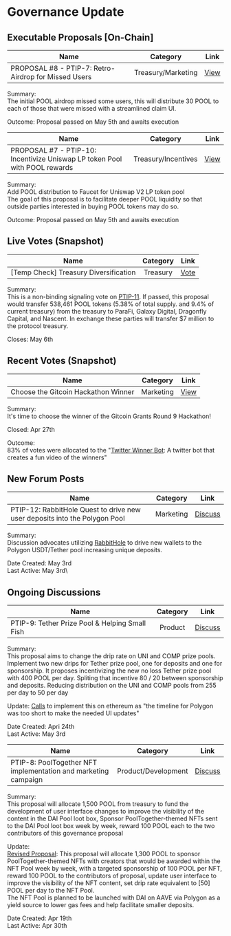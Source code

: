 # Governance Update

## Executable Proposals [On-Chain]


| Name          | Category      | Link   |
| ------------- |:-------------:| :-----:|
| PROPOSAL #8 - PTIP-7: Retro-Airdrop for Missed Users | Treasury/Marketing | [View](https://vote.pooltogether.com/proposals/8) |

Summary:\
The initial POOL airdrop missed some users, this will distribute 30 POOL to each of those that were missed with a streamlined claim UI.

Outcome: Proposal passed on May 5th and awaits execution


| Name          | Category      | Link   |
| ------------- |:-------------:| :-----:|
| PROPOSAL #7 - PTIP-10: Incentivize Uniswap LP token Pool with POOL rewards | Treasury/Incentives | [View](https://vote.pooltogether.com/proposals/7) |

Summary:\
Add POOL distribution to Faucet for Uniswap V2 LP token pool\
The goal of this proposal is to facilitate deeper POOL liquidity so that outside parties interested in buying POOL tokens may do so.

Outcome: Proposal passed on May 5th and awaits execution

## Live Votes (Snapshot)

| Name          | Category      | Link   |
| ------------- |:-------------:| :-----:|
| [Temp Check] Treasury Diversification | Treasury | [Vote](https://snapshot.org/#/pooltogether.eth/proposal/QmPbqKhencf2dbhdydLukSsWqjEb3ZsKrjFFsYjC1FsrpW) |

Summary:\
This is a non-binding signaling vote on [PTIP-11](https://gov.pooltogether.com/t/ptip-11-treasury-diversification/963). If passed, this proposal would transfer 538,461 POOL tokens (5.38% of total supply. and 9.4% of current treasury)
from the treasury to ParaFi, Galaxy Digital, Dragonfly Capital, and Nascent. In exchange these parties will transfer $7 million to the protocol treasury. 

Closes: May 6th

## Recent Votes (Snapshot)

| Name          | Category      | Link   |
| ------------- |:-------------:| :-----:|
| Choose the Gitcoin Hackathon Winner | Marketing | [View](https://snapshot.org/#/pooltogether.eth/proposal/QmTGMKhC257zUetZz2hgCqVeeyvgV8JszXQS4XvG1Hci5L) |

Summary:\
It's time to choose the winner of the Gitcoin Grants Round 9 Hackathon!

Closed: Apr 27th

Outcome:\
83% of votes were allocated to the "[Twitter Winner Bot](https://twitter.com/pooltogether_w): A twitter bot that creates a fun video of the winners" 

## New Forum Posts

| Name          | Category      | Link   |
| ------------- |:-------------:| :-----:|
| PTIP-12: RabbitHole Quest to drive new user deposits into the Polygon Pool | Marketing | [Discuss](https://gov.pooltogether.com/t/ptip-12-rabbithole-quest-to-drive-new-user-deposits-into-the-polygon-pool/999) |

Summary:\
Discussion advocates utilizing [RabbitHole](https://rabbithole.gg/) to drive new wallets to the Polygon USDT/Tether pool increasing unique deposits.


Date Created: May 3rd\
Last Active: May 3rd\

## Ongoing Discussions

| Name          | Category      | Link   |
| ------------- |:-------------:| :-----:|
| PTIP-9: Tether Prize Pool & Helping Small Fish | Product | [Discuss](https://gov.pooltogether.com/t/ptip-9-tether-prize-pool-helping-small-fish/936) |

Summary:\
This proposal aims to change the drip rate on UNI and COMP prize pools. Implement two new drips for Tether prize pool, one for deposits and one for sponsorship.
It proposes incentivizing the new no loss Tether prize pool with 400 POOL per day. Spliting that incentive 80 / 20 between sponsorship and deposits.
Reducing distribution on the UNI and COMP pools from 255 per day to 50 per day

Update:
[Calls](https://gov.pooltogether.com/t/ptip-9-tether-prize-pool-helping-small-fish/936/10) to implement this on ethereum as "the timeline for Polygon was too short to make the needed UI updates"


Date Created: Apri 24th\
Last Active: May 3rd


| Name          | Category      | Link   |
| ------------- |:-------------:| :-----:|
| PTIP-8: PoolTogether NFT implementation and marketing campaign | Product/Development | [Discuss](https://gov.pooltogether.com/t/ptip-8-pooltogether-nft-implementation-and-marketing-campaign/920) |

Summary:\
This proposal will allocate 1,500 POOL from treasury to fund the development of user interface changes to improve the visibility of the content in the DAI Pool loot box,
Sponsor PoolTogether-themed NFTs sent to the DAI Pool loot box week by week, reward 100 POOL each to the two contributors of this governance proposal

Update:\
[Revised Proposal](https://gov.pooltogether.com/t/ptip-8-pooltogether-nft-implementation-and-marketing-campaign/920/23):
This proposal will allocate 1,300 POOL to sponsor PoolTogether-themed NFTs with creators that would be awarded within the NFT Pool week by week, with a targeted sponsorship of 100 POOL per NFT, 
reward 100 POOL to the contributors of proposal,
update user interface to improve the visibility of the NFT content,
set drip rate equivalent to [50] POOL per day to the NFT Pool.\
The NFT Pool is planned to be launched with DAI on AAVE via Polygon as a yield source to lower gas fees and help facilitate smaller deposits.


Date Created: Apr 19th\
Last Active: Apr 30th
